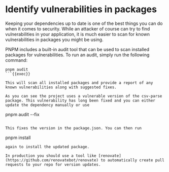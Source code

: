# Identify vulnerabilities in packages

Keeping your dependencies up to date is one of the best things you can do when it comes to security.
While an attacker of course can try to find vulnerabilities in your application, it is much easier to scan for known
vulnerabilities in packages you might be using.

PNPM includes a built-in audit tool that can be used to scan installed packages for vulnerabilities. To run an audit, simply run the following command:

```plain
pnpm audit
```{{exec}}

This will scan all installed packages and provide a report of any known vulnerabilities along with suggested fixes.

As you can see the project uses a vulnerable version of the csv-parse package. This vulnerability has long been fixed and you can either
update the dependency manually or use 
```
pnpm audit --fix
```{{exec}}

This fixes the version in the package.json. You can then run
```
pnpm install
```{{exec}}
again to install the updated package.

In production you should use a tool like [renovate](https://github.com/renovatebot/renovate) to automatically create pull requests to your repo for version updates.
